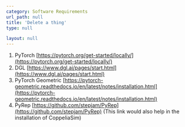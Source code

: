 ```yaml
---
category: Software Requirements
url_path: null
title: 'Delete a thing'
type: null

layout: null
---
```

1. PyTorch [https://pytorch.org/get-started/locally/](https://pytorch.org/get-started/locally/)
2. DGL [https://www.dgl.ai/pages/start.html](https://www.dgl.ai/pages/start.html)
3. PyTorch Geometric [https://pytorch-geometric.readthedocs.io/en/latest/notes/installation.html](https://pytorch-geometric.readthedocs.io/en/latest/notes/installation.html)
4. PyRep [https://github.com/stepjam/PyRep](https://github.com/stepjam/PyRep) (This link would also help in the installation of CoppeliaSim)
